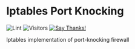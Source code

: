 # Iptables Port Knocking

![Lint](https://github.com/9cco/port-knocking/actions/workflows/linter-workflow.yml/badge.svg)
![Visitors](https://visitor-badge.glitch.me/badge?page_id=9cco.port-knocking)
[![Say Thanks!](https://img.shields.io/badge/Say%20Thanks-!-1EAEDB.svg)](https://saythanks.io/to/9cco)

Iptables implementation of port-knocking firewall
